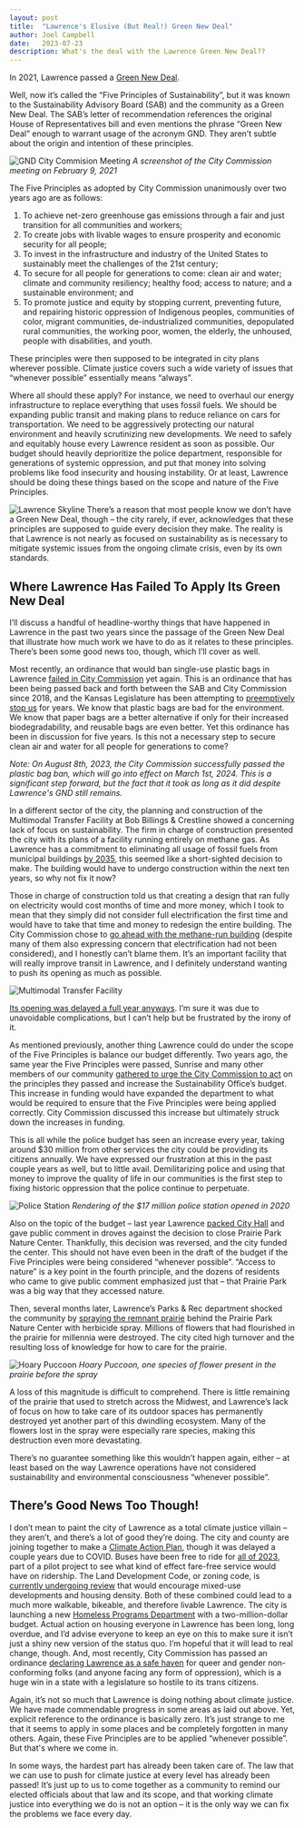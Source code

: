 ```yaml
---
layout: post
title:  "Lawrence's Elusive (But Real!) Green New Deal"
author: Joel Campbell
date:   2023-07-23
description: What's the deal with the Lawrence Green New Deal??
---
```


<span class="dropcap">I</span>n 2021, Lawrence passed a [Green New Deal](https://lawrenceks.org/sustainability/greenhouse-gas/).

Well, now it’s called the “Five Principles of Sustainability”, but it was known to the Sustainability Advisory Board (SAB) and the community as a Green New Deal. The SAB’s letter of recommendation references the original House of Representatives bill and even mentions the phrase “Green New Deal” enough to warrant usage of the acronym GND. They aren’t subtle about the origin and intention of these principles.

![GND City Commision Meeting](/assets/img/2-9-2021.JPG)
*A screenshot of the City Commission meeting on February 9, 2021*

The Five Principles as adopted by City Commission unanimously over two years ago are as follows:

1. To achieve net-zero greenhouse gas emissions through a fair and just transition for all communities and workers;
2. To create jobs with livable wages to ensure prosperity and economic security for all people;
3. To invest in the infrastructure and industry of the United States to sustainably meet the challenges of the 21st century;
4. To secure for all people for generations to come: clean air and water; climate and community resiliency; healthy food; access to nature; and a sustainable environment; and
5. To promote justice and equity by stopping current, preventing future, and repairing historic oppression of Indigenous peoples, communities of color, migrant communities, de-industrialized communities, depopulated rural communities, the working poor, women, the elderly, the unhoused, people with disabilities, and youth.

These principles were then supposed to be integrated in city plans wherever possible. Climate justice covers such a wide variety of issues that “whenever possible” essentially means “always”.

Where all should these apply? For instance, we need to overhaul our energy infrastructure to replace everything that uses fossil fuels. We should be expanding public transit and making plans to reduce reliance on cars for transportation. We need to be aggressively protecting our natural environment and heavily scrutinizing new developments. We need to safely and equitably house every Lawrence resident as soon as possible. Our budget should heavily deprioritize the police department, responsible for generations of systemic oppression, and put that money into solving problems like food insecurity and housing instability. Or at least, Lawrence should be doing these things based on the scope and nature of the Five Principles.

![Lawrence Skyline](/assets/img/LFK%20skyline.jpg)
There’s a reason that most people know we don’t have a Green New Deal, though – the city rarely, if ever, acknowledges that these principles are supposed to guide every decision they make. The reality is that Lawrence is not nearly as focused on sustainability as is necessary to mitigate systemic issues from the ongoing climate crisis, even by its own standards.

## Where Lawrence Has Failed To Apply Its Green New Deal

I’ll discuss a handful of headline-worthy things that have happened in Lawrence in the past two years since the passage of the Green New Deal that illustrate how much work we have to do as it relates to these principles. There’s been some good news too, though, which I’ll cover as well.

Most recently, an ordinance that would ban single-use plastic bags in Lawrence [failed in City Commission](https://lawrencekstimes.com/2023/06/20/lawrencecitycomm-plastic-bag-ban/) yet again. This is an ordinance that has been being passed back and forth between the SAB and City Commission since 2018, and the Kansas Legislature has been attempting to [preemptively stop us](https://www.kmuw.org/news/2023-02-16/single-use-plastic-bags-bill) for years. We know that plastic bags are bad for the environment. We know that paper bags are a better alternative if only for their increased biodegradability, and reusable bags are even better. Yet this ordinance has been in discussion for five years. Is this not a necessary step to secure clean air and water for all people for generations to come?

*Note: On August 8th, 2023, the City Commission successfully passed the plastic bag ban, which will go into effect on March 1st, 2024. This is a significant step forward, but the fact that it took as long as it did despite Lawrence's GND still remains.*

In a different sector of the city, the planning and construction of the Multimodal Transfer Facility at Bob Billings & Crestline showed a concerning lack of focus on sustainability. The firm in charge of construction presented the city with its plans of a facility running entirely on methane gas. As Lawrence has a commitment to eliminating all usage of fossil fuels from municipal buildings [by 2035](https://lawrenceks.org/sustainability/energy/), this seemed like a short-sighted decision to make. The building would have to undergo construction within the next ten years, so why not fix it now?

Those in charge of construction told us that creating a design that ran fully on electricity would cost months of time and more money, which I took to mean that they simply did not consider full electrification the first time and would have to take that time and money to redesign the entire building. The City Commission chose to [go ahead with the methane-run building](https://lawrencekstimes.com/2022/07/19/lawrencecitycomm-sustainability-items/) (despite many of them also expressing concern that electrification had not been considered), and I honestly can’t blame them. It’s an important facility that will really improve transit in Lawrence, and I definitely understand wanting to push its opening as much as possible.

![Multimodal Transfer Facility](/assets/img/mmtf.jpg)

[Its opening was delayed a full year anyways](https://lawrenceks.org/2023/07/06/lawrence-transit-announces-delay-in-central-station-opening-and-route-redesign-launch/). I’m sure it was due to unavoidable complications, but I can’t help but be frustrated by the irony of it.

As mentioned previously, another thing Lawrence could do under the scope of the Five Principles is balance our budget differently. Two years ago, the same year the Five Principles were passed, Sunrise and many other members of our community [gathered to urge the City Commission to act](https://lawrencekstimes.com/2021/08/31/city-budget-2022/) on the principles they passed and increase the Sustainability Office’s budget. This increase in funding would have expanded the department to what would be required to ensure that the Five Principles were being applied correctly. City Commission discussed this increase but ultimately struck down the increases in funding.

This is all while the police budget has seen an increase every year, taking around $30 million from other services the city could be providing its citizens annually. We have expressed our frustration at this in the past couple years as well, but to little avail. Demilitarizing police and using that money to improve the quality of life in our communities is the first step to fixing historic oppression that the police continue to perpetuate.

![Police Station](/assets/img/police-facility-construction-1.jpg)
*Rendering of the $17 million police station opened in 2020*

Also on the topic of the budget – last year Lawrence [packed City Hall](https://lawrencekstimes.com/2022/07/13/lawrencecitycomm-20220712/) and gave public comment in droves against the decision to close Prairie Park Nature Center. Thankfully, this decision was reversed, and the city funded the center. This should not have even been in the draft of the budget if the Five Principles were being considered “whenever possible”. “Access to nature” is a key point in the fourth principle, and the dozens of residents who came to give public comment emphasized just that – that Prairie Park was a big way that they accessed nature.

Then, several months later, Lawrence’s Parks & Rec department shocked the community by [spraying the remnant prairie](https://lawrencekstimes.com/2023/05/08/lprd-advisory-prairie-flowers/) behind the Prairie Park Nature Center with herbicide spray. Millions of flowers that had flourished in the prairie for millennia were destroyed. The city cited high turnover and the resulting loss of knowledge for how to care for the prairie.

![Hoary Puccoon](/assets/img/hoary-puccoon1_full.jpg)
*Hoary Puccoon, one species of flower present in the prairie before the spray*

A loss of this magnitude is difficult to comprehend. There is little remaining of the prairie that used to stretch across the Midwest, and Lawrence’s lack of focus on how to take care of its outdoor spaces has permanently destroyed yet another part of this dwindling ecosystem. Many of the flowers lost in the spray were especially rare species, making this destruction even more devastating.

There’s no guarantee something like this wouldn’t happen again, either – at least based on the way Lawrence operations have not considered sustainability and environmental consciousness “whenever possible”.

## There’s Good News Too Though!

I don’t mean to paint the city of Lawrence as a total climate justice villain – they aren’t, and there’s a lot of good they’re doing. The city and county are joining together to make a [Climate Action Plan](https://storymaps.arcgis.com/stories/22193694fa0544079c1f6a3de027aa90), though it was delayed a couple years due to COVID. Buses have been free to ride for [all of 2023](https://lawrencetransit.org/projects/fare-free/), part of a pilot project to see what kind of effect fare-free service would have on ridership. The Land Development Code, or zoning code, is [currently undergoing review](https://lawrenceldc.konveio.com/) that would encourage mixed-use developments and housing density. Both of these combined could lead to a much more walkable, bikeable, and therefore livable Lawrence. The city is launching a new [Homeless Programs Department](https://lawrencekstimes.com/2023/07/10/2024-draft-budget/) with a two-million-dollar budget. Actual action on housing everyone in Lawrence has been long, long overdue, and I’d advise everyone to keep an eye on this to make sure it isn’t just a shiny new version of the status quo. I’m hopeful that it will lead to real change, though. And, most recently, City Commission has passed an ordinance [declaring Lawrence as a safe haven](https://lawrencekstimes.com/2023/07/18/lawrencecitycomm-approves-ord9999/) for queer and gender non-conforming folks (and anyone facing any form of oppression), which is a huge win in a state with a legislature so hostile to its trans citizens.

Again, it’s not so much that Lawrence is doing nothing about climate justice. We have made commendable progress in some areas as laid out above. Yet, explicit reference to the ordinance is basically zero. It’s just strange to me that it seems to apply in some places and be completely forgotten in many others. Again, these Five Principles are to be applied “whenever possible”. But that's where we come in.

In some ways, the hardest part has already been taken care of. The law that we can use to push for climate justice at every level has already been passed! It’s just up to us to come together as a community to remind our elected officials about that law and its scope, and that working climate justice into everything we do is not an option – it is the only way we can fix the problems we face every day.
